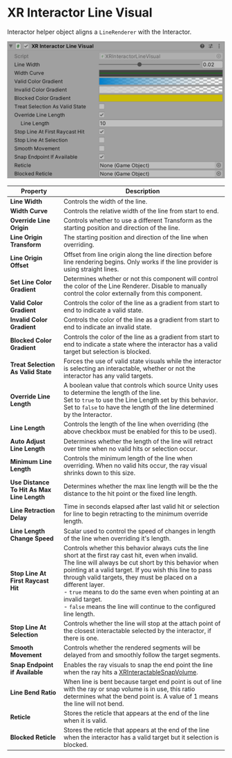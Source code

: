 # XR Interactor Line Visual

Interactor helper object aligns a `LineRenderer` with the Interactor.

![XRInteractorLineVisual component](images/xr-interactor-line-visual.png)

| **Property** | **Description** |
|---|---|
| **Line Width** | Controls the width of the line. |
| **Width Curve** | Controls the relative width of the line from start to end. |
| **Override Line Origin** | Controls whether to use a different Transform as the starting position and direction of the line. |
| **Line Origin Transform** | The starting position and direction of the line when overriding. |
| **Line Origin Offset** | Offset from line origin along the line direction before line rendering begins. Only works if the line provider is using straight lines. |
| **Set Line Color Gradient** | Determines whether or not this component will control the color of the Line Renderer. Disable to manually control the color externally from this component. |
| **Valid Color Gradient** | Controls the color of the line as a gradient from start to end to indicate a valid state. |
| **Invalid Color Gradient** | Controls the color of the line as a gradient from start to end to indicate an invalid state. |
| **Blocked Color Gradient** | Controls the color of the line as a gradient from start to end to indicate a state where the interactor has a valid target but selection is blocked. |
| **Treat Selection As Valid State** | Forces the use of valid state visuals while the interactor is selecting an interactable, whether or not the interactor has any valid targets. |
| **Override Line Length** | A boolean value that controls which source Unity uses to determine the length of the line.<br />Set to `true` to use the Line Length set by this behavior.<br />Set to `false` to have the length of the line determined by the Interactor. |
| **Line Length** | Controls the length of the line when overriding (the above checkbox must be enabled for this to be used). |
| **Auto Adjust Line Length** | Determines whether the length of the line will retract over time when no valid hits or selection occur. |
| **Minimum Line Length** | Controls the minimum length of the line when overriding. When no valid hits occur, the ray visual shrinks down to this size. |
| **Use Distance To Hit As Max Line Length** | Determines whether the max line length will be the the distance to the hit point or the fixed line length. |
| **Line Retraction Delay** | Time in seconds elapsed after last valid hit or selection for line to begin retracting to the minimum override length. |
| **Line Length Change Speed** |  Scalar used to control the speed of changes in length of the line when overriding it's length. |
| **Stop Line At First Raycast Hit** | Controls whether this behavior always cuts the line short at the first ray cast hit, even when invalid.<br />The line will always be cut short by this behavior when pointing at a valid target. If you wish this line to pass through valid targets, they must be placed on a different layer.<br />- `true` means to do the same even when pointing at an invalid target.<br />- `false` means the line will continue to the configured line length. |
| **Stop Line At Selection** | Controls whether the line will stop at the attach point of the closest interactable selected by the interactor, if there is one. |
| **Smooth Movement** | Controls whether the rendered segments will be delayed from and smoothly follow the target segments. |
| **Snap Endpoint if Available** | Enables the ray visuals to snap the end point the line when the ray hits a [XRInteractableSnapVolume](xr-interactable-snap-volume.md). |
| **Line Bend Ratio** | When line is bent because target end point is out of line with the ray or snap volume is in use, this ratio determines what the bend point is. A value of 1 means the line will not bend. |
| **Reticle** | Stores the reticle that appears at the end of the line when it is valid. |
| **Blocked Reticle** | Stores the reticle that appears at the end of the line when the interactor has a valid target but it selection is blocked. |